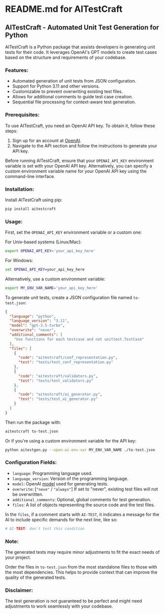 # README.md for AITestCraft

## AITestCraft - Automated Unit Test Generation for Python

AITestCraft is a Python package that assists developers in generating unit tests for their code. It leverages OpenAI's GPT models to create test cases based on the structure and requirements of your codebase.

### Features:

- Automated generation of unit tests from JSON configuration.
- Support for Python 3.11 and other versions.
- Customizable to prevent overwriting existing test files.
- Allows for additional comments to guide test case creation.
- Sequential file processing for context-aware test generation.

### Prerequisites:

To use AITestCraft, you need an OpenAI API key. To obtain it, follow these steps:

1. Sign up for an account at [OpenAI](https://openai.com).
2. Navigate to the API section and follow the instructions to generate your API key.

Before running AITestCraft, ensure that your `OPENAI_API_KEY` environment variable is set with your OpenAI API key. Alternatively, you can specify a custom environment variable name for your OpenAI API key using the command-line interface.

### Installation:

Install AITestCraft using pip:

```bash
pip install aitestcraft
```

### Usage:

First, set the `OPENAI_API_KEY` environment variable or a custom one:

For Unix-based systems (Linux/Mac):

```bash
export OPENAI_API_KEY='your_api_key_here'
```

For Windows:

```cmd
set OPENAI_API_KEY=your_api_key_here
```

Alternatively, use a custom environment variable:

```bash
export MY_ENV_VAR_NAME='your_api_key_here'
```

To generate unit tests, create a JSON configuration file named `to-test.json`:

```json
{
  "language": "python",
  "language_version": "3.11",
  "model": "gpt-3.5-turbo",
  "overwrite": "never",
  "additional_comments": [
    "Use functions for each testcase and not unittest.TestCase"
  ],
  "files": [
    {
      "code": "aitestcraft/conf_representation.py",
      "test": "tests/test_conf_representation.py"
    },
    {
      "code": "aitestcraft/validators.py",
      "test": "tests/test_validators.py"
    },
    {
      "code": "aitestcraft/ai_generator.py",
      "test": "tests/test_ai_generator.py"
    }
  ]
}
```

Then run the package with:

```bash
aitestcraft to-test.json
```

Or if you're using a custom environment variable for the API key:

```bash
python aitestgen.py --open-ai-env-var MY_ENV_VAR_NAME ./to-test.json
```

### Configuration Fields:

- `language`: Programming language used.
- `language_version`: Version of the programming language.
- `model`: OpenAI [model](https://platform.openai.com/docs/models/continuous-model-upgrades) used for generating tests.
- `overwrite`: [`"neve"` / `"always"`] If set to "never", existing test files will not be overwritten.
- `additional_comments`: Optional, global comments for test generation.
- `files`: A list of objects representing the source code and the test files.

In the `files`, if a comment starts with `AI-TEST`, it indicates a message for the AI to include specific demands for the next line, like so:

```python
# AI-TEST: don't test this condition
```

### Note:

The generated tests may require minor adjustments to fit the exact needs of your project.

Order the files in `to-test.json` from the most standalone files to those with the most dependencies. This helps to provide context that can improve the quality of the generated tests.

### Disclaimer:

The test generation is not guaranteed to be perfect and might need adjustments to work seamlessly with your codebase.
